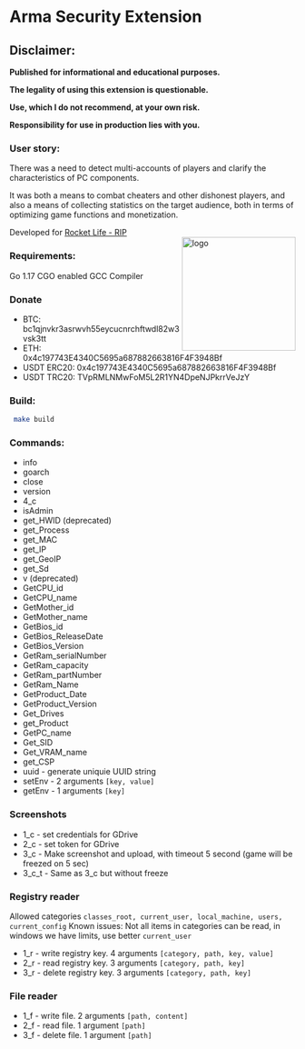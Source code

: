
# Arma Security Extension

## Disclaimer: 

**Published for informational and educational purposes.**

**The legality of using this extension is questionable.**

**Use, which I do not recommend, at your own risk.**

**Responsibility for use in production lies with you.**

### User story:

There was a need to detect multi-accounts of players and clarify the characteristics of PC components.

It was both a means to combat cheaters and other dishonest players, and also a means of collecting statistics on the target audience, both in terms of optimizing game functions and monetization.

Developed for [Rocket Life - RIP](http://rocket-rp.fun/)  
<img align="right" alt="logo" src="https://rocket-rp.fun/Libs/Img/logo.png" width="200" height="200" />

### Requirements:
Go 1.17 CGO enabled GCC Compiler  

### Donate
- BTC: bc1qjnvkr3asrwvh55eycucnrchftwdl82w3vsk3tt
- ETH: 0x4c197743E4340C5695a687882663816F4F3948Bf
- USDT ERC20: 0x4c197743E4340C5695a687882663816F4F3948Bf
- USDT TRC20: TVpRMLNMwFoM5L2R1YN4DpeNJPkrrVeJzY

### Build:
```bash   
 make build  
```  

### Commands:

- info
- goarch
- close
- version
- 4_c
- isAdmin
- get_HWID (deprecated)
- get_Process
- get_MAC
- get_IP
- get_GeoIP
- get_Sd
- v (deprecated)
- GetCPU_id
- GetCPU_name
- GetMother_id
- GetMother_name
- GetBios_id
- GetBios_ReleaseDate
- GetBios_Version
- GetRam_serialNumber
- GetRam_capacity
- GetRam_partNumber
- GetRam_Name
- GetProduct_Date
- GetProduct_Version
- Get_Drives
- get_Product
- GetPC_name
- Get_SID
- Get_VRAM_name
- get_CSP
- uuid  - generate uniquie UUID string
- setEnv - 2 arguments `[key, value]`
- getEnv - 1 arguments `[key]`

### Screenshots
- 1_c  - set credentials for GDrive
- 2_c  - set token for GDrive
- 3_c  - Make screenshot and upload, with timeout 5 second (game will be freezed on 5 sec)
- 3_c_t - Same as 3_c but without freeze

### Registry reader

Allowed categories `classes_root, current_user, local_machine, users, current_config`
Known issues: Not all items in categories can be read, in windows we have limits, use better `current_user`

- 1_r - write registry key. 4 arguments `[category, path, key, value]`
- 2_r - read registry key. 3 arguments `[category, path, key]`
- 3_r - delete registry key.  3 arguments `[category, path, key]`

### File reader

- 1_f - write file. 2 arguments `[path, content]`
- 2_f - read file. 1 argument `[path]`
- 3_f - delete file. 1 argument `[path]`
